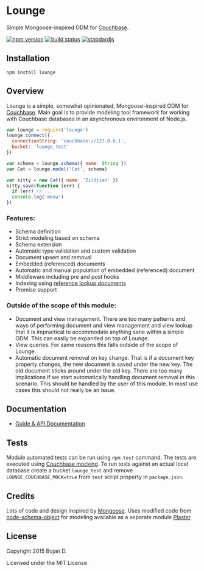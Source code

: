 # Lounge

Simple Mongoose-inspired ODM for [Couchbase](http://www.couchbase.com).

[![npm version](https://img.shields.io/npm/v/lounge.svg?style=flat-square)](https://www.npmjs.com/package/lounge)
[![build status](https://img.shields.io/travis/bojand/lounge/master.svg?style=flat-square)](https://travis-ci.org/bojand/lounge)
[![stabdardjs](https://img.shields.io/badge/code_style-standard-brightgreen.svg?style=flat-square)](https://standardjs.com)

## Installation

`npm install lounge`

## Overview

Lounge is a simple, somewhat opinionated, Mongoose-inspired ODM for [Couchbase](http://www.couchbase.com). Main goal is
to provide modeling tool framework for working with Couchbase databases in an asynchronous environment of Node.js.

```js
var lounge = require('lounge')
lounge.connect({
  connectionString: 'couchbase://127.0.0.1',
  bucket: 'lounge_test'
})

var schema = lounge.schema({ name: String })
var Cat = lounge.model('Cat', schema)

var kitty = new Cat({ name: 'Zildjian' })
kitty.save(function (err) {
  if (err) // ...
  console.log('meow')
})
```

### Features:

* Schema definition
* Strict modeling based on schema
* Schema extension
* Automatic type validation and custom validation
* Document upsert and removal
* Embedded (referenced) documents
* Automatic and manual population of embedded (referenced) document
* Middleware including pre and post hooks
* Indexing using [reference lookup documents](http://docs.couchbase.com/developer/dev-guide-3.0/lookups.html)
* Promise support

### Outside of the scope of this module:

* Document and view management. There are too many patterns and ways of performing document and view management and
 view lookup that it is impractical to accommodate anything sane within a simple ODM. This can easily be expanded
 on top of Lounge.
* View queries. For same reasons this falls outside of the scope of Lounge.
* Automatic document removal on key change. That is if a document key property changes, the new document is saved under
the new key. The old document sticks around under the old key. There are too many implications if we start automatically
handling document removal in this scenario. This should be handled by the user of this module. In most use cases this
should not really be an issue.

## Documentation

* [Guide & API Documentation](http://bojand.github.io/lounge)

## Tests

Module automated tests can be run using `npm test` command. The tests are executed using [Couchbase mocking](https://github.com/couchbase/couchnode#mock-testing).
To run tests against an actual local database create a bucket `lounge_test` and remove `LOUNGE_COUCHBASE_MOCK=true` from
`test` script property in `package.json`.

## Credits

Lots of code and design inspired by [Mongoose](http://mongoosejs.com/).
Uses modified code from [node-schema-object](https://github.com/scotthovestadt/node-schema-object) for modeling
available as a separate module [Plaster](https://github.com/bojand/plaster).

## License

Copyright 2015 Bojan D.

Licensed under the MIT License.

